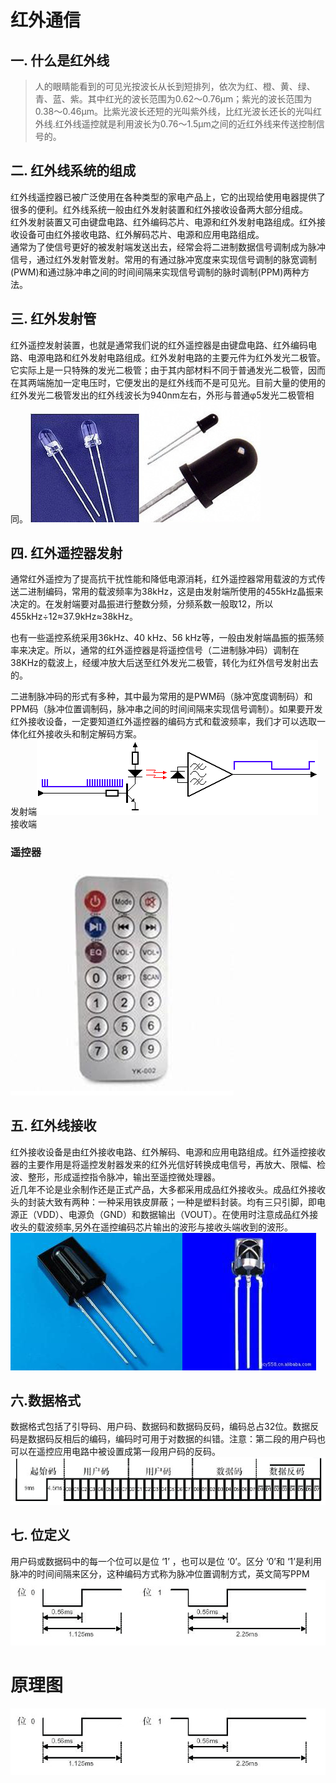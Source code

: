 # 红外通信
## 一. 什么是红外线
> 人的眼睛能看到的可见光按波长从长到短排列，依次为红、橙、黄、绿、青、蓝、紫。其中红光的波长范围为0.62～0.76μm；紫光的波长范围为0.38～0.46μm。比紫光波长还短的光叫紫外线，比红光波长还长的光叫红外线.红外线遥控就是利用波长为0.76～1.5μm之间的近红外线来传送控制信号的。

## 二. 红外线系统的组成
红外线遥控器已被广泛使用在各种类型的家电产品上，它的出现给使用电器提供了很多的便利。红外线系统一般由红外发射装置和红外接收设备两大部分组成。  
红外发射装置又可由键盘电路、红外编码芯片、电源和红外发射电路组成。红外接收设备可由红外接收电路、红外解码芯片、电源和应用电路组成。  
通常为了使信号更好的被发射端发送出去，经常会将二进制数据信号调制成为脉冲信号，通过红外发射管发射。常用的有通过脉冲宽度来实现信号调制的脉宽调制(PWM)和通过脉冲串之间的时间间隔来实现信号调制的脉时调制(PPM)两种方法。
## 三. 红外发射管
红外遥控发射装置，也就是通常我们说的红外遥控器是由键盘电路、红外编码电路、电源电路和红外发射电路组成。红外发射电路的主要元件为红外发光二极管。它实际上是一只特殊的发光二极管；由于其内部材料不同于普通发光二极管，因而在其两端施加一定电压时，它便发出的是红外线而不是可见光。目前大量的使用的红外发光二极管发出的红外线波长为940nm左右，外形与普通φ5发光二极管相同。
![img](img/1.png)![img](img/2.png)

## 四. 红外遥控器发射
通常红外遥控为了提高抗干扰性能和降低电源消耗，红外遥控器常用载波的方式传送二进制编码，常用的载波频率为38kHz，这是由发射端所使用的455kHz晶振来决定的。在发射端要对晶振进行整数分频，分频系数一般取12，所以455kHz÷12≈37.9kHz≈38kHz。

也有一些遥控系统采用36kHz、40 kHz、56 kHz等，一般由发射端晶振的振荡频率来决定。所以，通常的红外遥控器是将遥控信号（二进制脉冲码）调制在38KHz的载波上，经缓冲放大后送至红外发光二极管，转化为红外信号发射出去的。

二进制脉冲码的形式有多种，其中最为常用的是PWM码（脉冲宽度调制码）和PPM码（脉冲位置调制码，脉冲串之间的时间间隔来实现信号调制）。如果要开发红外接收设备，一定要知道红外遥控器的编码方式和载波频率，我们才可以选取一体化红外接收头和制定解码方案。  
发射端![img](img/3.png)接收端
### 遥控器
![img](img/4.png)
## 五. 红外线接收
红外接收设备是由红外接收电路、红外解码、电源和应用电路组成。红外遥控接收器的主要作用是将遥控发射器发来的红外光信好转换成电信号，再放大、限幅、检波、整形，形成遥控指令脉冲，输出至遥控微处理器。  
近几年不论是业余制作还是正式产品，大多都采用成品红外接收头。成品红外接收头的封装大致有两种：一种采用铁皮屏蔽；一种是塑料封装。均有三只引脚，即电源正（VDD）、电源负（GND）和数据输出（VOUT）。在使用时注意成品红外接收头的载波频率,另外在遥控编码芯片输出的波形与接收头端收到的波形。  
![img](img/5.png)![img](img/6.png)
## 六.数据格式
数据格式包括了引导码、用户码、数据码和数据码反码，编码总占32位。数据反码是数据码反相后的编码，编码时可用于对数据的纠错。注意：第二段的用户码也可以在遥控应用电路中被设置成第一段用户码的反码。
![img](img/7.png)
## 七. 位定义
用户码或数据码中的每一个位可以是位 ‘1’ ，也可以是位 ‘0’。区分 ‘0’和 ‘1’是利用脉冲的时间间隔来区分，这种编码方式称为脉冲位置调制方式，英文简写PPM  
![img](img/8.png)
# 原理图
![img](img/8.png)

